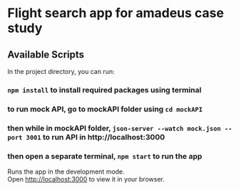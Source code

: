 # Flight search app for amadeus case study

## Available Scripts

In the project directory, you can run:

### `npm install` to install required packages using terminal

### to run mock API, go to mockAPI folder using `cd mockAPI`
### then while in mockAPI folder, `json-server --watch mock.json --port 3001` to run API in http://localhost:3000
### then open a separate terminal, `npm start` to run the app

Runs the app in the development mode.\
Open [http://localhost:3000](http://localhost:3000) to view it in your browser.
